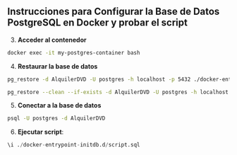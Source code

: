 ## Instrucciones para Configurar la Base de Datos PostgreSQL en Docker y probar el script

3. **Acceder al contenedor**

```bash
docker exec -it my-postgres-container bash
```

4. **Restaurar la base de datos**

```bash
pg_restore -d AlquilerDVD -U postgres -h localhost -p 5432 ./docker-entrypoint-initdb.d/AlquilerPractica.tar
```
```bash
pg_restore --clean --if-exists -d AlquilerDVD -U postgres -h localhost -p 5432 ./docker-entrypoint-initdb.d/AlquilerPractica.tar
```

5. **Conectar a la base de datos**

```bash
psql -U postgres -d AlquilerDVD
```

6. **Ejecutar script**:

```sql
\i ./docker-entrypoint-initdb.d/script.sql
```
